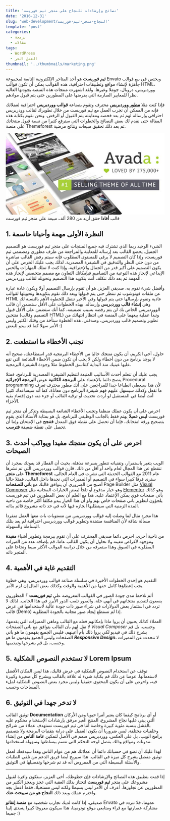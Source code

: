 ```yaml
---
title: 'نصائح وإرشادات للنجاح على متجر ثيم فوريست'
date: '2016-12-31'
slug: 'web-development/النجاح-متجر-ثيم-فوريست'
template: 'post'
categories:
  - برمجة
  - مقالات
tags:
  - WordPress
  - العمل الحر
thumbnail: '../thumbnails/marketing.png'
---
```


**ثيم فوريست** هو أحد المتاجر الإلكترونية التابعة لمجموعة Envato ويختص في بيع قوالب جاهزة لإنشاء مواقع وتطبيقات احترافية، هذه القوالب يمكن أن تكون قوالب HTML، ووردبريس، دروبال، جوملا وغيرها. ولقد اشتهرت منتجات هذه المنصة بجودتها العالية نظرا للمعايير الصارمة التي يفرضها على المطورين حتى يتم قبول موادهم.

فإذا كنت مثلا [**مطور ووردبريس**](http://www.tutomena.com/blog/things-you-should-learn-to-be-wordpress-developer/) محترف وتقوم بصناعة **قوالب ووردبريس** احترافية لعملائك فإنه من الممكن أن تجرب العمل مع ثيم فوريست من خلال تطويرك لقالب وودربريس احترافي وإرساله لهم ثم بعد فحصه ومعاينته يتم القبول أو الرفض. ونحن نقوم بكتابة هذه المقالة حتى نقدم لك بعض النصائح والخطوات التي سترفع كثيرا من نسبة قبول منتجاتك على منصة Themeforest ثم بعد ذلك تحقيق مبيعات ونتائج مرضية.

![](../images/avada-wordpress-theme.jpg) قالب **أفادا** حقق أزيد من 280 ألف مبيعة على متجر ثيم فورست

## 1\. النظرة الأولى مهمة وأحيانا حاسمة

الشيء الوحيد ربما الذي تشترك فيه جميع المنتجات على متجر ثيم فوريست هو التصميم الجميل. يخضع القالب بعد إرساله للمعاينة والمراجعة من طرف مطوري ومصممي ثيم فوريست، وإذا كان التصميم لا يرقى للمستوى المطلوب فإنه سيتم رفض القالب مباشرة من دون حتى النظر والتدقيق في الشيفرة المصدرية. لذلك يجب عليك الحرص على أن يكون التصميم على أكبر قدر من الجمال والإحترافية، وإذا كنت لا تملك المهارات والحس الإبداعي لإنجاز هذه النوعية من التصاميم فبإمكانك التعاون مع مصمم متخصص لإنجاز هذه المهمة ثم بعد ذلك تتكلف أنت بتكويد هذا التصميم وتحويله لقالب ووردبريس.

وأفضل شيء تقوم به، صديقي العزيز، هو أن تقوم بإرسال التصميم أولا ويكون عادة عبارة عن ملفات فوتوشوب ثم تنتظر حتى يتم قبولها وبعد ذلك تقوم بتكويدها وتحويلها لقوالب HTML عادية وتقوم بإرسالها حتى يتم قبولها وفي الأخير تنتقل للخطوة الأهم بالنسبة لك وهي **إنشاء قالب ووردبريس** وإرساله. بهذه الخطوات على الأقل ستضمن أن قالب الووردبريس الخاص بك لن يتم رفضه بسبب تصميمه، كما أنك ستضمن على الأقل قبول منتجين (التصميم وقالب HTML) وتبدأ عملية بيعهما على المنصة في انتظار انتهائك من تطوير وتصميم قالب ووردبريس، وصدقني، هذه الخطوة ستأخذ من وقتك الكثير وليس الأمر سهلا كما قد يبدو للبعض :)

## 2\. تجنب الأخطاء ما استطعت

حاول، أخي الكريم، أن يكون منتجك خاليا من الأخطاء البرمجية قدر استطاعتك، صحيح أنه لا يوجد برنامج من دون أخطاء ولكن لا يجب أن تكون ضمن الأخطاء الشائعة التي تقع عليها عينيك منذ البداية كتناسق الخطوط مثلا وجودة الشيفرة البرمجية.

يجب عليك أن تتعلم أحدث الأساليب المتبعة لتنظيم الشيفرة المصدرية للبرنامج، فمثلا ينصح دائما بالإعتماد على **البرمجة الكائنية** عوض **البرمجة الإجرائية** Procedural programming لأن هذا سيعطي انطباعا جيدا للمراجعين على أنك مطور محترف تعرف ما تفعل وكذلك سيسهل عليهم فهم شيفرة البرنامج دون معاناة، كما أنه سيساعدك كثيرا أنت أيضا في المستقبل لو أردت تحديث أو ترقية القالب أو جزء منه دون إفساد بقية الأجزاء.

احرص على أن يكون عملك منظما وتجنب الأخطاء الشائعة البسيطة وتذكر أن متجر ثيم فوريست **ليس عميلا** يهتم فقط بالجانب الوظيفي للبرنامج، بل هو بمثابة الأستاذ الذي يقوم بتصحيح ورقة امتحانك، فإما أن تحصل على نقطة فوق المعدل **فتنجح** في الإمتحان وإما أن تحصل على نقطة ضعيفة **فترسب**.

## 3. احرص على أن يكون منتجك مفيدا ويواكب أحدث الصيحات

الويب يتغير باستمرار، وتقنياته تتطور بسرعة مذهلة، بحيث أن القطار قد يفوتك بمجرد أن تنقطع عن هذا المجال لعام واحد أو أقل من ذلك. قارن قوالب ووردبريس التي تم نشرها على **متجر Themeforest** عام 2011 مع القوالب الحديثة التي نشرت في العام الحالي، سترى فرقا كبيرا سواء في التصميم أو المميزات التي نجدها داخل القالب. فمثلا حاليا أصبح من الضروري أن يتوافق قالبك مع **باني للصفحات** Page Builder مثل [Visual Composer](https://codecanyon.net/item/visual-composer-page-builder-for-wordpress/242431) وهو خيار مدفوع أو تلجأ لبعض الخيارات المجانية مثل [Elementor](https://elementor.com/?gclid=Cj0KEQiA4o3DBRCJsZqh8vWqt_8BEiQA2Fw0eehiCxDz7cW38FaCYGkgyjUMXmEEctAw2mrGKiKdJbAaAknl8P8HAQ) وهو كذلك باني صفحات قوي يمكن الإعتماد عليه. هذا مع العلم أن بعض المطورين في ثيم فوريست يلجؤون لتطوير باني صفحات خاص بهم ولو أن هذا الخيار يبدو مكلفا أكثر خاصة من ناحية المدة الزمنية التي سيتطلبها انجازه فيها لأنه في حد ذاته مشروع قائم بذاته.

هذا مجرد مثال لما وصلت إليه قوالب ووردبريس من مستويات بات معها العمل منفردا مسألة شاقة لأن المنافسة مشتدة وتطوير قوالب ووردبريس احترافية لم يعد بتلك البساطة والسهولة.

من ناحية أخرى، احرص دائما صديقي المحترف على أن تقوم ببرمجة وتطوير أشياء **مفيدة** وموجهة لأغراض معينة ولا تحاول أن يكون القالب عاما، قم بإضافة عدد من الميزات المطلوبة في السوق وهذا ستعرفه من خلال دراسة القوالب الأكثر مبيعا ونجاحا على المتجر ذاته.

## 4. التقديم غاية في الأهمية

التقديم هو إحدى الخطوات الأخيرة في سلسلة صناعة قوالب ووردبريس، وهي خطوة يجب إعطاؤها كامل حقها من الأهمية والوقت وكذلك بعض المال إن لزم الأمر.

ألم تلاحظ مدى جودة الصور في القوالب المعروضة على **ثيم فوريست** ؟ المطورون يسعون لتقديم منتجاتهم في أبهى حلة، والصور تلعب الدور الأبرز في هذا الجانب. لذلك لا تردد في استثمار بعض الدولارات في شراء صور ذات جودة عالية لاستخدامها في عرض قالب (Demo) إذا لم تستطع إيجاد صور مجانية بالجودة المطلوبة.

العملاء كذلك يحبون أن يروا ماذا بإمكانهم فعله مع القالب وماهي المميزات التي يقدمها، لا تقل لهم بأن القالب يتوافق مع باني الصفحات _Visual Composer_ وحسب، بل قم بشرح ذلك في فيديو لكي يروا ذلك بأم أعينهم، فليس الجميع يفهمون ما هو باني الصفحات وليس الجميع يفهمون ما هو **_Responsive Design_**، لا تتحدث عن المميزات وحسب، بل قم بشرحها وتقديمها.

## 5. لا تستخدم النصوص الشكلية Lorem Ipsum

توقف عن استخدام النصوص الشكلية في عرض قالبك، هذا ليس المكان الأفضل لاستعمالها. عوضا عن ذلك قم بكتابة شيء له علاقة بالقالب ويشرح كل صغيرة وكبيرة فيه، واحرص على أن يكون المحتوى حقيقيا وليس مجرد بعض النصوص الشكلية لملء المساحات وحسب.

## 6. لا تدخر جهدا في التوثيق

توثيق القالب **Documentation** أو أي برنامج كيفما كان يعتبر أمرا حيويا ومن الأركان التي يبنى عليها نجاح المشروع، المنتج الغير مرفق بإرشادات الإستخدام محكوم عليه بالفشل بنسبة مئوية كبيرة وخاصة أننا في ثيم فوريست نستهدف عملاء من شرائح وخلفيات مختلفة. ليس ضروريا أن يكون العميل على دراية بتقنيات البرمجة ولا بتصميم برامج الويب، بل على العكس، ووردبريس صمم في الأصل لتمكين **عامة الناس** من إنشاء مدونات ومواقع وذلك بفضل لوحة التحكم التي تتسم ببساطتها وسهولة استخدامها.

لهذا عليك أن تضع في حسبانك دائما أن عملائك هم من عوام الناس وهذا سيدفعك لعمل توثيق مفصل يشرح كل ميزة في القالب. هذا سيريح أيضا فريق الدعم من تلقي الطلبات والأسئلة البسيطة التي من المفروض أنه قد تم شرحها وتفصيلها في التوثيق.

---

إذا قمت بتطبيق هذه النصائح والإرشادات فإن حظوظك، أخي العزيز، ستكون وافرة لقبول مشروعك على متجر **ثيم فوريست** لتجتاز بذلك العقبة التي عجز ويعجز الكثير من المطورين عن تجاوزها. أعرف أن الأمر ليس بسيطا ولكنه ليس مستحيلا، فقط اعمل بجد واحترم عملك وبعد ذلك **النجاح هو من سيبحث عنك**.

صديقي، إذا كانت لديك تجارب شخصية مع **منصة إنفاتو** Envato عموما، فلا تتردد في مشاركة عصارتها مع قراء ومتابعي موقع توتومينا، هذا سيكون معروفا كبيرا يسدى إلينا جميعا :)

